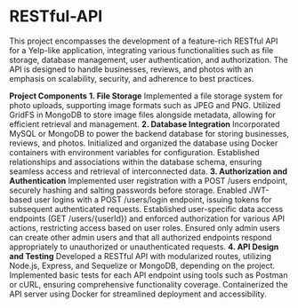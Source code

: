 # RESTful-API

This project encompasses the development of a feature-rich RESTful API for a Yelp-like application, integrating various functionalities such as file storage, database management, user authentication, and authorization. The API is designed to handle businesses, reviews, and photos with an emphasis on scalability, security, and adherence to best practices.

****Project Components****
**1. File Storage**
Implemented a file storage system for photo uploads, supporting image formats such as JPEG and PNG.
Utilized GridFS in MongoDB to store image files alongside metadata, allowing for efficient retrieval and management.
**2. Database Integration**
Incorporated MySQL or MongoDB to power the backend database for storing businesses, reviews, and photos.
Initialized and organized the database using Docker containers with environment variables for configuration.
Established relationships and associations within the database schema, ensuring seamless access and retrieval of interconnected data.
**3. Authorization and Authentication**
Implemented user registration with a POST /users endpoint, securely hashing and salting passwords before storage.
Enabled JWT-based user logins with a POST /users/login endpoint, issuing tokens for subsequent authenticated requests.
Established user-specific data access endpoints (GET /users/{userId}) and enforced authorization for various API actions, restricting access based on user roles.
Ensured only admin users can create other admin users and that all authorized endpoints respond appropriately to unauthorized or unauthenticated requests.
**4. API Design and Testing**
Developed a RESTful API with modularized routes, utilizing Node.js, Express, and Sequelize or MongoDB, depending on the project.
Implemented basic tests for each API endpoint using tools such as Postman or cURL, ensuring comprehensive functionality coverage.
Containerized the API server using Docker for streamlined deployment and accessibility.






